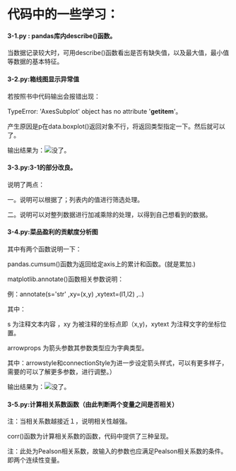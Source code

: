# 代码中的一些学习：

#### 3-1.py :    pandas库内describe()函数。

当数据记录较大时，可用describe()函数看出是否有缺失值，以及最大值，最小值等数据的基本特征。

#### 3-2.py:箱线图显示异常值

若按照书中代码输出会报错出现：

TypeError: 'AxesSubplot' object has no attribute '__getitem__'。

产生原因是p在data.boxplot()返回对象不行，将返回类型指定一下。然后就可以了。

输出结果为：![没了。](https://github.com/doordiey/Python_data_analysis/blob/master/image/3-2.png)

#### 3-3.py:3-1的部分改良。

说明了两点：

一。说明可以根据了；列表内的值进行筛选处理。

二。说明可以对整列数据进行加减乘除的处理，以得到自己想看到的数据。

####  3-4.py:菜品盈利的贡献度分析图

其中有两个函数说明一下：

pandas.cumsum()函数为返回给定axis上的累计和函数。(就是累加.)

matplotlib.annotate()函数相关参数说明：

例：annotate(s='str' ,xy=(x,y) ,xytext=(l1,l2) ,..)

其中：

s 为注释文本内容 ，xy 为被注释的坐标点即（x,y)，xytext 为注释文字的坐标位置。

arrowprops 为箭头参数其参数类型应为字典类型。

其中：arrowstyle和connectionStyle为进一步设定箭头样式，可以有更多样子，需要的可以了解更多参数，进行调整。）

输出结果为：![没了。](https://github.com/doordiey/Python_data_analysis/blob/master/image/3-4.png)

#### 3-5.py:计算相关系数函数（由此判断两个变量之间是否相关）

注：当相关系数越接近１，说明相关性越强。

corr()函数为计算相关系数的函数，代码中提供了三种呈现。

注：此处为Pealson相关系数，故输入的参数也应满足Pealson相关系数的条件。即两个连续性变量。





